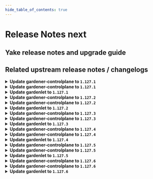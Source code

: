```yaml
---
hide_table_of_contents: true
---
```


# Release Notes next

## Yake release notes and upgrade guide

## Related upstream release notes / changelogs


<details>
<summary><b>Update gardener-controlplane to <code>1.127.1</code></b></summary>

# [github.com/gardener/gardener:v1.127.1]

## 🐛 Bug Fixes
- `[OPERATOR]` A bug in the gardenlet start-up migration of the Admin and Viewer Kubeconfig ClusterRoleBindings where a ManagedResource secret could be deleted leading to gardenlet being unable to startup is fixed. by @gardener-ci-robot [[#12928](https://github.com/gardener/gardener/pull/12928)]

## 🏃 Others
- `[OPERATOR]` Monitoring the Istio Ingress Gateways is temporarily disabled to mitigate a metric leak issue. This does not affect the monitoring of the shoot control planes where these metrics are not used. by @gardener-ci-robot [[#12935](https://github.com/gardener/gardener/pull/12935)]


## Helm Charts
- controlplane: `europe-docker.pkg.dev/gardener-project/releases/charts/gardener/controlplane:v1.127.1`
- gardenlet: `europe-docker.pkg.dev/gardener-project/releases/charts/gardener/gardenlet:v1.127.1`
- operator: `europe-docker.pkg.dev/gardener-project/releases/charts/gardener/operator:v1.127.1`
- resource-manager: `europe-docker.pkg.dev/gardener-project/releases/charts/gardener/resource-manager:v1.127.1`
## Container (OCI) Images
- admission-controller: `europe-docker.pkg.dev/gardener-project/releases/gardener/admission-controller:v1.127.1`
- apiserver: `europe-docker.pkg.dev/gardener-project/releases/gardener/apiserver:v1.127.1`
- controller-manager: `europe-docker.pkg.dev/gardener-project/releases/gardener/controller-manager:v1.127.1`
- gardenlet: `europe-docker.pkg.dev/gardener-project/releases/gardener/gardenlet:v1.127.1`
- node-agent: `europe-docker.pkg.dev/gardener-project/releases/gardener/node-agent:v1.127.1`
- operator: `europe-docker.pkg.dev/gardener-project/releases/gardener/operator:v1.127.1`
- resource-manager: `europe-docker.pkg.dev/gardener-project/releases/gardener/resource-manager:v1.127.1`
- scheduler: `europe-docker.pkg.dev/gardener-project/releases/gardener/scheduler:v1.127.1`


</details>

<details>
<summary><b>Update gardener-controlplane to <code>1.127.1</code></b></summary>

# [github.com/gardener/gardener:v1.127.1]

## 🐛 Bug Fixes
- `[OPERATOR]` A bug in the gardenlet start-up migration of the Admin and Viewer Kubeconfig ClusterRoleBindings where a ManagedResource secret could be deleted leading to gardenlet being unable to startup is fixed. by @gardener-ci-robot [[#12928](https://github.com/gardener/gardener/pull/12928)]

## 🏃 Others
- `[OPERATOR]` Monitoring the Istio Ingress Gateways is temporarily disabled to mitigate a metric leak issue. This does not affect the monitoring of the shoot control planes where these metrics are not used. by @gardener-ci-robot [[#12935](https://github.com/gardener/gardener/pull/12935)]


## Helm Charts
- controlplane: `europe-docker.pkg.dev/gardener-project/releases/charts/gardener/controlplane:v1.127.1`
- gardenlet: `europe-docker.pkg.dev/gardener-project/releases/charts/gardener/gardenlet:v1.127.1`
- operator: `europe-docker.pkg.dev/gardener-project/releases/charts/gardener/operator:v1.127.1`
- resource-manager: `europe-docker.pkg.dev/gardener-project/releases/charts/gardener/resource-manager:v1.127.1`
## Container (OCI) Images
- admission-controller: `europe-docker.pkg.dev/gardener-project/releases/gardener/admission-controller:v1.127.1`
- apiserver: `europe-docker.pkg.dev/gardener-project/releases/gardener/apiserver:v1.127.1`
- controller-manager: `europe-docker.pkg.dev/gardener-project/releases/gardener/controller-manager:v1.127.1`
- gardenlet: `europe-docker.pkg.dev/gardener-project/releases/gardener/gardenlet:v1.127.1`
- node-agent: `europe-docker.pkg.dev/gardener-project/releases/gardener/node-agent:v1.127.1`
- operator: `europe-docker.pkg.dev/gardener-project/releases/gardener/operator:v1.127.1`
- resource-manager: `europe-docker.pkg.dev/gardener-project/releases/gardener/resource-manager:v1.127.1`
- scheduler: `europe-docker.pkg.dev/gardener-project/releases/gardener/scheduler:v1.127.1`


</details>

<details>
<summary><b>Update gardenlet to <code>1.127.1</code></b></summary>

# [github.com/gardener/gardener:v1.127.1]

## 🐛 Bug Fixes
- `[OPERATOR]` A bug in the gardenlet start-up migration of the Admin and Viewer Kubeconfig ClusterRoleBindings where a ManagedResource secret could be deleted leading to gardenlet being unable to startup is fixed. by @gardener-ci-robot [[#12928](https://github.com/gardener/gardener/pull/12928)]

## 🏃 Others
- `[OPERATOR]` Monitoring the Istio Ingress Gateways is temporarily disabled to mitigate a metric leak issue. This does not affect the monitoring of the shoot control planes where these metrics are not used. by @gardener-ci-robot [[#12935](https://github.com/gardener/gardener/pull/12935)]


## Helm Charts
- controlplane: `europe-docker.pkg.dev/gardener-project/releases/charts/gardener/controlplane:v1.127.1`
- gardenlet: `europe-docker.pkg.dev/gardener-project/releases/charts/gardener/gardenlet:v1.127.1`
- operator: `europe-docker.pkg.dev/gardener-project/releases/charts/gardener/operator:v1.127.1`
- resource-manager: `europe-docker.pkg.dev/gardener-project/releases/charts/gardener/resource-manager:v1.127.1`
## Container (OCI) Images
- admission-controller: `europe-docker.pkg.dev/gardener-project/releases/gardener/admission-controller:v1.127.1`
- apiserver: `europe-docker.pkg.dev/gardener-project/releases/gardener/apiserver:v1.127.1`
- controller-manager: `europe-docker.pkg.dev/gardener-project/releases/gardener/controller-manager:v1.127.1`
- gardenlet: `europe-docker.pkg.dev/gardener-project/releases/gardener/gardenlet:v1.127.1`
- node-agent: `europe-docker.pkg.dev/gardener-project/releases/gardener/node-agent:v1.127.1`
- operator: `europe-docker.pkg.dev/gardener-project/releases/gardener/operator:v1.127.1`
- resource-manager: `europe-docker.pkg.dev/gardener-project/releases/gardener/resource-manager:v1.127.1`
- scheduler: `europe-docker.pkg.dev/gardener-project/releases/gardener/scheduler:v1.127.1`


</details>

<details>
<summary><b>Update gardener-controlplane to <code>1.127.2</code></b></summary>

# [github.com/gardener/gardener:v1.127.2]

## 🐛 Bug Fixes
- `[OPERATOR]` An issue causing the update of existing `CustomResourceDefinitions` to be no-op is now fixed. by @gardener-ci-robot [[#12971](https://github.com/gardener/gardener/pull/12971)]

## 🏃 Others
- `[DEVELOPER]` The `envoy-proxy` component now has a semver-compliant resource version. by @ccwienk [[#12942](https://github.com/gardener/gardener/pull/12942)]


## Helm Charts
- controlplane: `europe-docker.pkg.dev/gardener-project/releases/charts/gardener/controlplane:v1.127.2`
- gardenlet: `europe-docker.pkg.dev/gardener-project/releases/charts/gardener/gardenlet:v1.127.2`
- operator: `europe-docker.pkg.dev/gardener-project/releases/charts/gardener/operator:v1.127.2`
- resource-manager: `europe-docker.pkg.dev/gardener-project/releases/charts/gardener/resource-manager:v1.127.2`
## Container (OCI) Images
- admission-controller: `europe-docker.pkg.dev/gardener-project/releases/gardener/admission-controller:v1.127.2`
- apiserver: `europe-docker.pkg.dev/gardener-project/releases/gardener/apiserver:v1.127.2`
- controller-manager: `europe-docker.pkg.dev/gardener-project/releases/gardener/controller-manager:v1.127.2`
- gardenlet: `europe-docker.pkg.dev/gardener-project/releases/gardener/gardenlet:v1.127.2`
- node-agent: `europe-docker.pkg.dev/gardener-project/releases/gardener/node-agent:v1.127.2`
- operator: `europe-docker.pkg.dev/gardener-project/releases/gardener/operator:v1.127.2`
- resource-manager: `europe-docker.pkg.dev/gardener-project/releases/gardener/resource-manager:v1.127.2`
- scheduler: `europe-docker.pkg.dev/gardener-project/releases/gardener/scheduler:v1.127.2`


</details>

<details>
<summary><b>Update gardener-controlplane to <code>1.127.2</code></b></summary>

# [github.com/gardener/gardener:v1.127.2]

## 🐛 Bug Fixes
- `[OPERATOR]` An issue causing the update of existing `CustomResourceDefinitions` to be no-op is now fixed. by @gardener-ci-robot [[#12971](https://github.com/gardener/gardener/pull/12971)]

## 🏃 Others
- `[DEVELOPER]` The `envoy-proxy` component now has a semver-compliant resource version. by @ccwienk [[#12942](https://github.com/gardener/gardener/pull/12942)]


## Helm Charts
- controlplane: `europe-docker.pkg.dev/gardener-project/releases/charts/gardener/controlplane:v1.127.2`
- gardenlet: `europe-docker.pkg.dev/gardener-project/releases/charts/gardener/gardenlet:v1.127.2`
- operator: `europe-docker.pkg.dev/gardener-project/releases/charts/gardener/operator:v1.127.2`
- resource-manager: `europe-docker.pkg.dev/gardener-project/releases/charts/gardener/resource-manager:v1.127.2`
## Container (OCI) Images
- admission-controller: `europe-docker.pkg.dev/gardener-project/releases/gardener/admission-controller:v1.127.2`
- apiserver: `europe-docker.pkg.dev/gardener-project/releases/gardener/apiserver:v1.127.2`
- controller-manager: `europe-docker.pkg.dev/gardener-project/releases/gardener/controller-manager:v1.127.2`
- gardenlet: `europe-docker.pkg.dev/gardener-project/releases/gardener/gardenlet:v1.127.2`
- node-agent: `europe-docker.pkg.dev/gardener-project/releases/gardener/node-agent:v1.127.2`
- operator: `europe-docker.pkg.dev/gardener-project/releases/gardener/operator:v1.127.2`
- resource-manager: `europe-docker.pkg.dev/gardener-project/releases/gardener/resource-manager:v1.127.2`
- scheduler: `europe-docker.pkg.dev/gardener-project/releases/gardener/scheduler:v1.127.2`


</details>

<details>
<summary><b>Update gardenlet to <code>1.127.2</code></b></summary>

# [github.com/gardener/gardener:v1.127.2]

## 🐛 Bug Fixes
- `[OPERATOR]` An issue causing the update of existing `CustomResourceDefinitions` to be no-op is now fixed. by @gardener-ci-robot [[#12971](https://github.com/gardener/gardener/pull/12971)]

## 🏃 Others
- `[DEVELOPER]` The `envoy-proxy` component now has a semver-compliant resource version. by @ccwienk [[#12942](https://github.com/gardener/gardener/pull/12942)]


## Helm Charts
- controlplane: `europe-docker.pkg.dev/gardener-project/releases/charts/gardener/controlplane:v1.127.2`
- gardenlet: `europe-docker.pkg.dev/gardener-project/releases/charts/gardener/gardenlet:v1.127.2`
- operator: `europe-docker.pkg.dev/gardener-project/releases/charts/gardener/operator:v1.127.2`
- resource-manager: `europe-docker.pkg.dev/gardener-project/releases/charts/gardener/resource-manager:v1.127.2`
## Container (OCI) Images
- admission-controller: `europe-docker.pkg.dev/gardener-project/releases/gardener/admission-controller:v1.127.2`
- apiserver: `europe-docker.pkg.dev/gardener-project/releases/gardener/apiserver:v1.127.2`
- controller-manager: `europe-docker.pkg.dev/gardener-project/releases/gardener/controller-manager:v1.127.2`
- gardenlet: `europe-docker.pkg.dev/gardener-project/releases/gardener/gardenlet:v1.127.2`
- node-agent: `europe-docker.pkg.dev/gardener-project/releases/gardener/node-agent:v1.127.2`
- operator: `europe-docker.pkg.dev/gardener-project/releases/gardener/operator:v1.127.2`
- resource-manager: `europe-docker.pkg.dev/gardener-project/releases/gardener/resource-manager:v1.127.2`
- scheduler: `europe-docker.pkg.dev/gardener-project/releases/gardener/scheduler:v1.127.2`


</details>

<details>
<summary><b>Update gardener-controlplane to <code>1.127.3</code></b></summary>

# [github.com/gardener/gardener:v1.127.3]

## 🐛 Bug Fixes
- `[OPERATOR]` Fixed the `alertmanager-garden` peer discovery service port names by @gardener-ci-robot [[#12990](https://github.com/gardener/gardener/pull/12990)]

## 🏃 Others
- `[USER]` Gardener API server now serves the OpenAPI v2 schema ( `/openapi/v2` endpoint) again and will keep on serving it until Gardener `v1.160`. In Gardener `v1.127.0`, the support for OpenAPI v2 schemas was removed. However, [terraform-provider-kubernetes](https://github.com/hashicorp/terraform-provider-kubernetes) does not yet support OpenAPI v3 schema. by @gardener-ci-robot [[#12993](https://github.com/gardener/gardener/pull/12993)]

## Helm Charts
- controlplane: `europe-docker.pkg.dev/gardener-project/releases/charts/gardener/controlplane:v1.127.3`
- gardenlet: `europe-docker.pkg.dev/gardener-project/releases/charts/gardener/gardenlet:v1.127.3`
- operator: `europe-docker.pkg.dev/gardener-project/releases/charts/gardener/operator:v1.127.3`
- resource-manager: `europe-docker.pkg.dev/gardener-project/releases/charts/gardener/resource-manager:v1.127.3`
## Container (OCI) Images
- admission-controller: `europe-docker.pkg.dev/gardener-project/releases/gardener/admission-controller:v1.127.3`
- apiserver: `europe-docker.pkg.dev/gardener-project/releases/gardener/apiserver:v1.127.3`
- controller-manager: `europe-docker.pkg.dev/gardener-project/releases/gardener/controller-manager:v1.127.3`
- gardenlet: `europe-docker.pkg.dev/gardener-project/releases/gardener/gardenlet:v1.127.3`
- node-agent: `europe-docker.pkg.dev/gardener-project/releases/gardener/node-agent:v1.127.3`
- operator: `europe-docker.pkg.dev/gardener-project/releases/gardener/operator:v1.127.3`
- resource-manager: `europe-docker.pkg.dev/gardener-project/releases/gardener/resource-manager:v1.127.3`
- scheduler: `europe-docker.pkg.dev/gardener-project/releases/gardener/scheduler:v1.127.3`


</details>

<details>
<summary><b>Update gardener-controlplane to <code>1.127.3</code></b></summary>

# [github.com/gardener/gardener:v1.127.3]

## 🐛 Bug Fixes
- `[OPERATOR]` Fixed the `alertmanager-garden` peer discovery service port names by @gardener-ci-robot [[#12990](https://github.com/gardener/gardener/pull/12990)]

## 🏃 Others
- `[USER]` Gardener API server now serves the OpenAPI v2 schema ( `/openapi/v2` endpoint) again and will keep on serving it until Gardener `v1.160`. In Gardener `v1.127.0`, the support for OpenAPI v2 schemas was removed. However, [terraform-provider-kubernetes](https://github.com/hashicorp/terraform-provider-kubernetes) does not yet support OpenAPI v3 schema. by @gardener-ci-robot [[#12993](https://github.com/gardener/gardener/pull/12993)]

## Helm Charts
- controlplane: `europe-docker.pkg.dev/gardener-project/releases/charts/gardener/controlplane:v1.127.3`
- gardenlet: `europe-docker.pkg.dev/gardener-project/releases/charts/gardener/gardenlet:v1.127.3`
- operator: `europe-docker.pkg.dev/gardener-project/releases/charts/gardener/operator:v1.127.3`
- resource-manager: `europe-docker.pkg.dev/gardener-project/releases/charts/gardener/resource-manager:v1.127.3`
## Container (OCI) Images
- admission-controller: `europe-docker.pkg.dev/gardener-project/releases/gardener/admission-controller:v1.127.3`
- apiserver: `europe-docker.pkg.dev/gardener-project/releases/gardener/apiserver:v1.127.3`
- controller-manager: `europe-docker.pkg.dev/gardener-project/releases/gardener/controller-manager:v1.127.3`
- gardenlet: `europe-docker.pkg.dev/gardener-project/releases/gardener/gardenlet:v1.127.3`
- node-agent: `europe-docker.pkg.dev/gardener-project/releases/gardener/node-agent:v1.127.3`
- operator: `europe-docker.pkg.dev/gardener-project/releases/gardener/operator:v1.127.3`
- resource-manager: `europe-docker.pkg.dev/gardener-project/releases/gardener/resource-manager:v1.127.3`
- scheduler: `europe-docker.pkg.dev/gardener-project/releases/gardener/scheduler:v1.127.3`


</details>

<details>
<summary><b>Update gardenlet to <code>1.127.3</code></b></summary>

# [github.com/gardener/gardener:v1.127.3]

## 🐛 Bug Fixes
- `[OPERATOR]` Fixed the `alertmanager-garden` peer discovery service port names by @gardener-ci-robot [[#12990](https://github.com/gardener/gardener/pull/12990)]

## 🏃 Others
- `[USER]` Gardener API server now serves the OpenAPI v2 schema ( `/openapi/v2` endpoint) again and will keep on serving it until Gardener `v1.160`. In Gardener `v1.127.0`, the support for OpenAPI v2 schemas was removed. However, [terraform-provider-kubernetes](https://github.com/hashicorp/terraform-provider-kubernetes) does not yet support OpenAPI v3 schema. by @gardener-ci-robot [[#12993](https://github.com/gardener/gardener/pull/12993)]

## Helm Charts
- controlplane: `europe-docker.pkg.dev/gardener-project/releases/charts/gardener/controlplane:v1.127.3`
- gardenlet: `europe-docker.pkg.dev/gardener-project/releases/charts/gardener/gardenlet:v1.127.3`
- operator: `europe-docker.pkg.dev/gardener-project/releases/charts/gardener/operator:v1.127.3`
- resource-manager: `europe-docker.pkg.dev/gardener-project/releases/charts/gardener/resource-manager:v1.127.3`
## Container (OCI) Images
- admission-controller: `europe-docker.pkg.dev/gardener-project/releases/gardener/admission-controller:v1.127.3`
- apiserver: `europe-docker.pkg.dev/gardener-project/releases/gardener/apiserver:v1.127.3`
- controller-manager: `europe-docker.pkg.dev/gardener-project/releases/gardener/controller-manager:v1.127.3`
- gardenlet: `europe-docker.pkg.dev/gardener-project/releases/gardener/gardenlet:v1.127.3`
- node-agent: `europe-docker.pkg.dev/gardener-project/releases/gardener/node-agent:v1.127.3`
- operator: `europe-docker.pkg.dev/gardener-project/releases/gardener/operator:v1.127.3`
- resource-manager: `europe-docker.pkg.dev/gardener-project/releases/gardener/resource-manager:v1.127.3`
- scheduler: `europe-docker.pkg.dev/gardener-project/releases/gardener/scheduler:v1.127.3`


</details>

<details>
<summary><b>Update gardener-controlplane to <code>1.127.4</code></b></summary>

# [github.com/gardener/gardener:v1.127.4]

## 🐛 Bug Fixes
- `[DEVELOPER]` The `Priority` field for the `MachineDeployment` API is optional instead of required again. by @gardener-ci-robot [[#13017](https://github.com/gardener/gardener/pull/13017)]

## 🏃 Others
- `[DEVELOPER]` The optimistic defaulting of priorities for `MachineDeployment`s was introduced again. by @gardener-ci-robot [[#13017](https://github.com/gardener/gardener/pull/13017)]

## Helm Charts
- controlplane: `europe-docker.pkg.dev/gardener-project/releases/charts/gardener/controlplane:v1.127.4`
- gardenlet: `europe-docker.pkg.dev/gardener-project/releases/charts/gardener/gardenlet:v1.127.4`
- operator: `europe-docker.pkg.dev/gardener-project/releases/charts/gardener/operator:v1.127.4`
- resource-manager: `europe-docker.pkg.dev/gardener-project/releases/charts/gardener/resource-manager:v1.127.4`
## Container (OCI) Images
- admission-controller: `europe-docker.pkg.dev/gardener-project/releases/gardener/admission-controller:v1.127.4`
- apiserver: `europe-docker.pkg.dev/gardener-project/releases/gardener/apiserver:v1.127.4`
- controller-manager: `europe-docker.pkg.dev/gardener-project/releases/gardener/controller-manager:v1.127.4`
- gardenlet: `europe-docker.pkg.dev/gardener-project/releases/gardener/gardenlet:v1.127.4`
- node-agent: `europe-docker.pkg.dev/gardener-project/releases/gardener/node-agent:v1.127.4`
- operator: `europe-docker.pkg.dev/gardener-project/releases/gardener/operator:v1.127.4`
- resource-manager: `europe-docker.pkg.dev/gardener-project/releases/gardener/resource-manager:v1.127.4`
- scheduler: `europe-docker.pkg.dev/gardener-project/releases/gardener/scheduler:v1.127.4`


</details>

<details>
<summary><b>Update gardener-controlplane to <code>1.127.4</code></b></summary>

# [github.com/gardener/gardener:v1.127.4]

## 🐛 Bug Fixes
- `[DEVELOPER]` The `Priority` field for the `MachineDeployment` API is optional instead of required again. by @gardener-ci-robot [[#13017](https://github.com/gardener/gardener/pull/13017)]

## 🏃 Others
- `[DEVELOPER]` The optimistic defaulting of priorities for `MachineDeployment`s was introduced again. by @gardener-ci-robot [[#13017](https://github.com/gardener/gardener/pull/13017)]

## Helm Charts
- controlplane: `europe-docker.pkg.dev/gardener-project/releases/charts/gardener/controlplane:v1.127.4`
- gardenlet: `europe-docker.pkg.dev/gardener-project/releases/charts/gardener/gardenlet:v1.127.4`
- operator: `europe-docker.pkg.dev/gardener-project/releases/charts/gardener/operator:v1.127.4`
- resource-manager: `europe-docker.pkg.dev/gardener-project/releases/charts/gardener/resource-manager:v1.127.4`
## Container (OCI) Images
- admission-controller: `europe-docker.pkg.dev/gardener-project/releases/gardener/admission-controller:v1.127.4`
- apiserver: `europe-docker.pkg.dev/gardener-project/releases/gardener/apiserver:v1.127.4`
- controller-manager: `europe-docker.pkg.dev/gardener-project/releases/gardener/controller-manager:v1.127.4`
- gardenlet: `europe-docker.pkg.dev/gardener-project/releases/gardener/gardenlet:v1.127.4`
- node-agent: `europe-docker.pkg.dev/gardener-project/releases/gardener/node-agent:v1.127.4`
- operator: `europe-docker.pkg.dev/gardener-project/releases/gardener/operator:v1.127.4`
- resource-manager: `europe-docker.pkg.dev/gardener-project/releases/gardener/resource-manager:v1.127.4`
- scheduler: `europe-docker.pkg.dev/gardener-project/releases/gardener/scheduler:v1.127.4`


</details>

<details>
<summary><b>Update gardenlet to <code>1.127.4</code></b></summary>

# [github.com/gardener/gardener:v1.127.4]

## 🐛 Bug Fixes
- `[DEVELOPER]` The `Priority` field for the `MachineDeployment` API is optional instead of required again. by @gardener-ci-robot [[#13017](https://github.com/gardener/gardener/pull/13017)]

## 🏃 Others
- `[DEVELOPER]` The optimistic defaulting of priorities for `MachineDeployment`s was introduced again. by @gardener-ci-robot [[#13017](https://github.com/gardener/gardener/pull/13017)]

## Helm Charts
- controlplane: `europe-docker.pkg.dev/gardener-project/releases/charts/gardener/controlplane:v1.127.4`
- gardenlet: `europe-docker.pkg.dev/gardener-project/releases/charts/gardener/gardenlet:v1.127.4`
- operator: `europe-docker.pkg.dev/gardener-project/releases/charts/gardener/operator:v1.127.4`
- resource-manager: `europe-docker.pkg.dev/gardener-project/releases/charts/gardener/resource-manager:v1.127.4`
## Container (OCI) Images
- admission-controller: `europe-docker.pkg.dev/gardener-project/releases/gardener/admission-controller:v1.127.4`
- apiserver: `europe-docker.pkg.dev/gardener-project/releases/gardener/apiserver:v1.127.4`
- controller-manager: `europe-docker.pkg.dev/gardener-project/releases/gardener/controller-manager:v1.127.4`
- gardenlet: `europe-docker.pkg.dev/gardener-project/releases/gardener/gardenlet:v1.127.4`
- node-agent: `europe-docker.pkg.dev/gardener-project/releases/gardener/node-agent:v1.127.4`
- operator: `europe-docker.pkg.dev/gardener-project/releases/gardener/operator:v1.127.4`
- resource-manager: `europe-docker.pkg.dev/gardener-project/releases/gardener/resource-manager:v1.127.4`
- scheduler: `europe-docker.pkg.dev/gardener-project/releases/gardener/scheduler:v1.127.4`


</details>

<details>
<summary><b>Update gardener-controlplane to <code>1.127.5</code></b></summary>

# [github.com/gardener/gardener:v1.127.5]

## 🐛 Bug Fixes
- `[USER]` A bug causing finalizers to not be removed from `Secret`s when such are deleted and referenced by both a `CredentialsBinding` and a `SecretBinding` is fixed. by @gardener-ci-robot [[#13076](https://github.com/gardener/gardener/pull/13076)]
- `[DEVELOPER]` An issue preventing `extensions.gardener.cloud/v1alpha1.Bastion`s to be listed due to missing json tags is now fixed. by @gardener-ci-robot [[#13064](https://github.com/gardener/gardener/pull/13064)]

## Helm Charts
- controlplane: `europe-docker.pkg.dev/gardener-project/releases/charts/gardener/controlplane:v1.127.5`
- gardenlet: `europe-docker.pkg.dev/gardener-project/releases/charts/gardener/gardenlet:v1.127.5`
- operator: `europe-docker.pkg.dev/gardener-project/releases/charts/gardener/operator:v1.127.5`
- resource-manager: `europe-docker.pkg.dev/gardener-project/releases/charts/gardener/resource-manager:v1.127.5`
## Container (OCI) Images
- admission-controller: `europe-docker.pkg.dev/gardener-project/releases/gardener/admission-controller:v1.127.5`
- apiserver: `europe-docker.pkg.dev/gardener-project/releases/gardener/apiserver:v1.127.5`
- controller-manager: `europe-docker.pkg.dev/gardener-project/releases/gardener/controller-manager:v1.127.5`
- gardenlet: `europe-docker.pkg.dev/gardener-project/releases/gardener/gardenlet:v1.127.5`
- node-agent: `europe-docker.pkg.dev/gardener-project/releases/gardener/node-agent:v1.127.5`
- operator: `europe-docker.pkg.dev/gardener-project/releases/gardener/operator:v1.127.5`
- resource-manager: `europe-docker.pkg.dev/gardener-project/releases/gardener/resource-manager:v1.127.5`
- scheduler: `europe-docker.pkg.dev/gardener-project/releases/gardener/scheduler:v1.127.5`


</details>

<details>
<summary><b>Update gardener-controlplane to <code>1.127.5</code></b></summary>

# [github.com/gardener/gardener:v1.127.5]

## 🐛 Bug Fixes
- `[USER]` A bug causing finalizers to not be removed from `Secret`s when such are deleted and referenced by both a `CredentialsBinding` and a `SecretBinding` is fixed. by @gardener-ci-robot [[#13076](https://github.com/gardener/gardener/pull/13076)]
- `[DEVELOPER]` An issue preventing `extensions.gardener.cloud/v1alpha1.Bastion`s to be listed due to missing json tags is now fixed. by @gardener-ci-robot [[#13064](https://github.com/gardener/gardener/pull/13064)]

## Helm Charts
- controlplane: `europe-docker.pkg.dev/gardener-project/releases/charts/gardener/controlplane:v1.127.5`
- gardenlet: `europe-docker.pkg.dev/gardener-project/releases/charts/gardener/gardenlet:v1.127.5`
- operator: `europe-docker.pkg.dev/gardener-project/releases/charts/gardener/operator:v1.127.5`
- resource-manager: `europe-docker.pkg.dev/gardener-project/releases/charts/gardener/resource-manager:v1.127.5`
## Container (OCI) Images
- admission-controller: `europe-docker.pkg.dev/gardener-project/releases/gardener/admission-controller:v1.127.5`
- apiserver: `europe-docker.pkg.dev/gardener-project/releases/gardener/apiserver:v1.127.5`
- controller-manager: `europe-docker.pkg.dev/gardener-project/releases/gardener/controller-manager:v1.127.5`
- gardenlet: `europe-docker.pkg.dev/gardener-project/releases/gardener/gardenlet:v1.127.5`
- node-agent: `europe-docker.pkg.dev/gardener-project/releases/gardener/node-agent:v1.127.5`
- operator: `europe-docker.pkg.dev/gardener-project/releases/gardener/operator:v1.127.5`
- resource-manager: `europe-docker.pkg.dev/gardener-project/releases/gardener/resource-manager:v1.127.5`
- scheduler: `europe-docker.pkg.dev/gardener-project/releases/gardener/scheduler:v1.127.5`


</details>

<details>
<summary><b>Update gardenlet to <code>1.127.5</code></b></summary>

# [github.com/gardener/gardener:v1.127.5]

## 🐛 Bug Fixes
- `[USER]` A bug causing finalizers to not be removed from `Secret`s when such are deleted and referenced by both a `CredentialsBinding` and a `SecretBinding` is fixed. by @gardener-ci-robot [[#13076](https://github.com/gardener/gardener/pull/13076)]
- `[DEVELOPER]` An issue preventing `extensions.gardener.cloud/v1alpha1.Bastion`s to be listed due to missing json tags is now fixed. by @gardener-ci-robot [[#13064](https://github.com/gardener/gardener/pull/13064)]

## Helm Charts
- controlplane: `europe-docker.pkg.dev/gardener-project/releases/charts/gardener/controlplane:v1.127.5`
- gardenlet: `europe-docker.pkg.dev/gardener-project/releases/charts/gardener/gardenlet:v1.127.5`
- operator: `europe-docker.pkg.dev/gardener-project/releases/charts/gardener/operator:v1.127.5`
- resource-manager: `europe-docker.pkg.dev/gardener-project/releases/charts/gardener/resource-manager:v1.127.5`
## Container (OCI) Images
- admission-controller: `europe-docker.pkg.dev/gardener-project/releases/gardener/admission-controller:v1.127.5`
- apiserver: `europe-docker.pkg.dev/gardener-project/releases/gardener/apiserver:v1.127.5`
- controller-manager: `europe-docker.pkg.dev/gardener-project/releases/gardener/controller-manager:v1.127.5`
- gardenlet: `europe-docker.pkg.dev/gardener-project/releases/gardener/gardenlet:v1.127.5`
- node-agent: `europe-docker.pkg.dev/gardener-project/releases/gardener/node-agent:v1.127.5`
- operator: `europe-docker.pkg.dev/gardener-project/releases/gardener/operator:v1.127.5`
- resource-manager: `europe-docker.pkg.dev/gardener-project/releases/gardener/resource-manager:v1.127.5`
- scheduler: `europe-docker.pkg.dev/gardener-project/releases/gardener/scheduler:v1.127.5`


</details>

<details>
<summary><b>Update gardener-controlplane to <code>1.127.6</code></b></summary>

# [github.com/gardener/gardener:v1.127.6]

## 🐛 Bug Fixes
- `[OPERATOR]` A bug has been fixed which prevented L7 load-balancing for kube-apiservers to work correctly on Seeds/Gardens where topology-aware-routing is activated. by @@oliver-goetz [[#13144](https://github.com/gardener/gardener/pull/13144)]

## 🏃 Others
- `[DEPENDENCY]` The following dependencies have been updated:  
  - `registry.k8s.io/node-problem-detector/node-problem-detector` from `v0.8.21` to `v0.8.22`. by @@gardener-ci-robot [[#13097](https://github.com/gardener/gardener/pull/13097)]
- `[OPERATOR]` Logging stack configuration is now tuned for high-throughput scenarios. It brings changes in local file system resource utilization, addressing potential node disk pressure occurrences. by @@nickytd [[#13141](https://github.com/gardener/gardener/pull/13141)]

## Helm Charts
- controlplane: `europe-docker.pkg.dev/gardener-project/releases/charts/gardener/controlplane:v1.127.6`
- gardenlet: `europe-docker.pkg.dev/gardener-project/releases/charts/gardener/gardenlet:v1.127.6`
- operator: `europe-docker.pkg.dev/gardener-project/releases/charts/gardener/operator:v1.127.6`
- resource-manager: `europe-docker.pkg.dev/gardener-project/releases/charts/gardener/resource-manager:v1.127.6`
## Container (OCI) Images
- admission-controller: `europe-docker.pkg.dev/gardener-project/releases/gardener/admission-controller:v1.127.6`
- apiserver: `europe-docker.pkg.dev/gardener-project/releases/gardener/apiserver:v1.127.6`
- controller-manager: `europe-docker.pkg.dev/gardener-project/releases/gardener/controller-manager:v1.127.6`
- gardenlet: `europe-docker.pkg.dev/gardener-project/releases/gardener/gardenlet:v1.127.6`
- node-agent: `europe-docker.pkg.dev/gardener-project/releases/gardener/node-agent:v1.127.6`
- operator: `europe-docker.pkg.dev/gardener-project/releases/gardener/operator:v1.127.6`
- resource-manager: `europe-docker.pkg.dev/gardener-project/releases/gardener/resource-manager:v1.127.6`
- scheduler: `europe-docker.pkg.dev/gardener-project/releases/gardener/scheduler:v1.127.6`


</details>

<details>
<summary><b>Update gardener-controlplane to <code>1.127.6</code></b></summary>

# [github.com/gardener/gardener:v1.127.6]

## 🐛 Bug Fixes
- `[OPERATOR]` A bug has been fixed which prevented L7 load-balancing for kube-apiservers to work correctly on Seeds/Gardens where topology-aware-routing is activated. by @@oliver-goetz [[#13144](https://github.com/gardener/gardener/pull/13144)]

## 🏃 Others
- `[DEPENDENCY]` The following dependencies have been updated:  
  - `registry.k8s.io/node-problem-detector/node-problem-detector` from `v0.8.21` to `v0.8.22`. by @@gardener-ci-robot [[#13097](https://github.com/gardener/gardener/pull/13097)]
- `[OPERATOR]` Logging stack configuration is now tuned for high-throughput scenarios. It brings changes in local file system resource utilization, addressing potential node disk pressure occurrences. by @@nickytd [[#13141](https://github.com/gardener/gardener/pull/13141)]

## Helm Charts
- controlplane: `europe-docker.pkg.dev/gardener-project/releases/charts/gardener/controlplane:v1.127.6`
- gardenlet: `europe-docker.pkg.dev/gardener-project/releases/charts/gardener/gardenlet:v1.127.6`
- operator: `europe-docker.pkg.dev/gardener-project/releases/charts/gardener/operator:v1.127.6`
- resource-manager: `europe-docker.pkg.dev/gardener-project/releases/charts/gardener/resource-manager:v1.127.6`
## Container (OCI) Images
- admission-controller: `europe-docker.pkg.dev/gardener-project/releases/gardener/admission-controller:v1.127.6`
- apiserver: `europe-docker.pkg.dev/gardener-project/releases/gardener/apiserver:v1.127.6`
- controller-manager: `europe-docker.pkg.dev/gardener-project/releases/gardener/controller-manager:v1.127.6`
- gardenlet: `europe-docker.pkg.dev/gardener-project/releases/gardener/gardenlet:v1.127.6`
- node-agent: `europe-docker.pkg.dev/gardener-project/releases/gardener/node-agent:v1.127.6`
- operator: `europe-docker.pkg.dev/gardener-project/releases/gardener/operator:v1.127.6`
- resource-manager: `europe-docker.pkg.dev/gardener-project/releases/gardener/resource-manager:v1.127.6`
- scheduler: `europe-docker.pkg.dev/gardener-project/releases/gardener/scheduler:v1.127.6`


</details>

<details>
<summary><b>Update gardenlet to <code>1.127.6</code></b></summary>

# [github.com/gardener/gardener:v1.127.6]

## 🐛 Bug Fixes
- `[OPERATOR]` A bug has been fixed which prevented L7 load-balancing for kube-apiservers to work correctly on Seeds/Gardens where topology-aware-routing is activated. by @@oliver-goetz [[#13144](https://github.com/gardener/gardener/pull/13144)]

## 🏃 Others
- `[DEPENDENCY]` The following dependencies have been updated:  
  - `registry.k8s.io/node-problem-detector/node-problem-detector` from `v0.8.21` to `v0.8.22`. by @@gardener-ci-robot [[#13097](https://github.com/gardener/gardener/pull/13097)]
- `[OPERATOR]` Logging stack configuration is now tuned for high-throughput scenarios. It brings changes in local file system resource utilization, addressing potential node disk pressure occurrences. by @@nickytd [[#13141](https://github.com/gardener/gardener/pull/13141)]

## Helm Charts
- controlplane: `europe-docker.pkg.dev/gardener-project/releases/charts/gardener/controlplane:v1.127.6`
- gardenlet: `europe-docker.pkg.dev/gardener-project/releases/charts/gardener/gardenlet:v1.127.6`
- operator: `europe-docker.pkg.dev/gardener-project/releases/charts/gardener/operator:v1.127.6`
- resource-manager: `europe-docker.pkg.dev/gardener-project/releases/charts/gardener/resource-manager:v1.127.6`
## Container (OCI) Images
- admission-controller: `europe-docker.pkg.dev/gardener-project/releases/gardener/admission-controller:v1.127.6`
- apiserver: `europe-docker.pkg.dev/gardener-project/releases/gardener/apiserver:v1.127.6`
- controller-manager: `europe-docker.pkg.dev/gardener-project/releases/gardener/controller-manager:v1.127.6`
- gardenlet: `europe-docker.pkg.dev/gardener-project/releases/gardener/gardenlet:v1.127.6`
- node-agent: `europe-docker.pkg.dev/gardener-project/releases/gardener/node-agent:v1.127.6`
- operator: `europe-docker.pkg.dev/gardener-project/releases/gardener/operator:v1.127.6`
- resource-manager: `europe-docker.pkg.dev/gardener-project/releases/gardener/resource-manager:v1.127.6`
- scheduler: `europe-docker.pkg.dev/gardener-project/releases/gardener/scheduler:v1.127.6`


</details>
